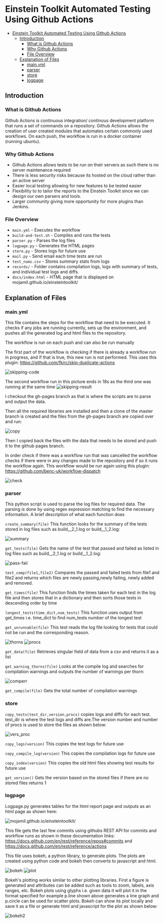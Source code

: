 # Einstein Toolkit Automated Testing Using Github Actions

- [Einstein Toolkit Automated Testing Using Github Actions](#einstein-toolkit-automated-testing-using-github-actions)
  - [Introduction](#introduction)
    - [What is Github Actions](#what-is-github-actions)
    - [Why Github Actions](#why-github-actions)
    - [File Overview](#file-overview)
  - [Explanation of Files](#explanation-of-files)
    - [main.yml](#mainyml)
    - [parser](#parser)
    - [store](#store)
    - [logpage](#logpage)
  
## Introduction

### What is Github Actions

Github Actions is continuous integration/ continous development platform that runs
a set of commands on a repository. Github Actions allows the creation of user 
created modules that automates certain commonly used workflows. On each push, the 
workflow is run in a docker container (running ubuntu).

### Why Github Actions

- Github Actions allows tests to be run on their servers as such there is no server maintenance required
- There is less security risks because its hosted on the cloud rather than an active server
- Easier local testing allowing for new features to be tested easier
- Flexibility to to tailor the reports to the Einstein Toolkit since we can design our own parsers and tools.
- Larger community giving more opportunity for more plugins than Jenkins.

### File Overview

- `main.yml` - Executes the workflow
- `build-and-test.sh` - Compiles and runs the tests
- `parser.py` - Parses the log files
- `logpage.py` - Generates the HTML pages
- `store.py` - Stores logs for future use
- `mail.py` - Send email each time tests are run
- `test_nums.csv` - Stores summary stats from logs
- `records/` - Folder contains compilation logs, logs with summary of tests, and individual test logs and diffs. 
- `docs/index.html` - HTML page that is displayed on mojamil.github.io/einsteintoolkit/

## Explanation of Files

### main.yml

This file contains the steps for the workflow that need to be executed.
It checks if any jobs are running currently, sets up the environment,
and pushes all the generated log and html files to the repository.

The workflow is run on each push and can also be run manually

The first part of the workflow is checking if there is already a
workflow run in progress, and if that is true, this new run is not
performed. This uses this plugin: https://github.com/fkirc/skip-duplicate-actions

![skipping-code](https://github.com/mojamil/einsteintoolkit/blob/gh-pages/images/skip.png)

The second workflow run in this picture ends in 18s as the
third one was running at the same time
![skipping-result](https://github.com/mojamil/einsteintoolkit/blob/gh-pages/images/skip2.png)

I checkout the gh-pages branch as that is where the scripts
are to parse and output the data.

Then all the required libraries are installed and then a clone 
of the master branch is created and the files from the gh-pages
branch are copied over and run:

![copy](https://github.com/mojamil/einsteintoolkit/blob/gh-pages/images/copy.png)

Then I copied back the files with the data that needs to be stored
and push it to the github pages branch.

In order check if there was a workflow run that was cancelled the workflow
checks if there were in any changes made to the repository and if so it runs
the workflow again. This workflow would be run again using this plugin: https://github.com/benc-uk/workflow-dispatch

![check](https://github.com/mojamil/einsteintoolkit/blob/gh-pages/images/check.png)

### parser

This python script is used to parse the log files for required data.
The parsing is done by using regex expression matching to find the
necessary information. A brief description of what each function
does

`create_summary(file)` This function looks for the summary of the tests stored in log files such
as build__2_1.log or build__1_2.log:

![summary](https://github.com/mojamil/einsteintoolkit/blob/gh-pages/images/summary.png)

`get_tests(file)` Gets the name of the test that passed and failed as listed in log files such
as build__2_1.log or build__1_2.log:

![pass-fail](https://github.com/mojamil/einsteintoolkit/blob/gh-pages/images/pass-fail.png)

`test_comp(file1,file2)` Compares the passed and failed tests from file1 and file2 and returns
which files are newly passing,newly failing, newly added and removed.

`get_times(file)` This function finds the times taken for each test in the log
file and then stores that in a dictionary and then sorts those tests in descending order by time

`longest_tests(time_dict,num_tests)` This function uses output from get_times i.e. time_dict to find
num_tests number of the longest test

`get_unrunnable(file)` This test reads the log file looking for tests that could not be run
and the corresponding reason.

![thorns](https://github.com/mojamil/einsteintoolkit/blob/gh-pages/images/thorns.png) ![procs](https://github.com/mojamil/einsteintoolkit/blob/gh-pages/images/processors.png)

`get_data(file)` Retrieves singular field of data from a csv and returns it as a list

`get_warning_thorns(file)` Looks at the compile log and searches for compilation warnings
and outputs the number of warnings per thorn:

![comperr](https://github.com/mojamil/einsteintoolkit/blob/gh-pages/images/comperr.png)

`get_compile(file)` Gets the total number of compilation warnings

### store

`copy_tests(test_dir,version,procs)`  copies logs and diffs for each test. test_dir is where the test logs 
and diffs are.The version number and number of procs is used to store the files as shown below:

![vers_proc](https://github.com/mojamil/einsteintoolkit/blob/gh-pages/images/vers_proc.png)

`copy_logs(version)` This copies the test logs for future use

`copy_compile_log(version)` This copies the compilation logs for future use

`copy_index(version)`  This copies the old html files showing test results for future use

`get_version()` Gets the version based on the stored files if there are no stored files
returns 1

### logpage

Logpage.py generates tables for the html report page and outputs as an html page as
shown here:

![mojamil.github.io/einsteintoolkit/](mojamil.github.io/einsteintoolkit/)

This file gets the last few commits using githubs REST API for commits and workflow runs as 
shown in these documentation links: https://docs.github.com/en/rest/reference/repos#commits and https://docs.github.com/en/rest/reference/actions

This file uses bokeh, a python library, to generate plots. The plots are created using python code and bokeh
then converts to javascript and html.

![bokeh](https://github.com/mojamil/einsteintoolkit/blob/gh-pages/images/bokeh.png)
![plot](https://github.com/mojamil/einsteintoolkit/blob/gh-pages/images/plot.PNG)

Bokeh's plotting works similar to other plotting libraries. First a figure is generated and attributes can
be added such as tools to zoom, labels, axis ranges, etc. Bokeh plots using glyphs i.e. given data it will
plot it in the format specified for example p.line shown above generates a line graph and p.circle can be
used for scatter plots. Bokeh can show its plot locally and save it as a file or generate html and javascript
for the plot as shown below:

![bokeh2](https://github.com/mojamil/einsteintoolkit/blob/gh-pages/images/bokeh2.png)

